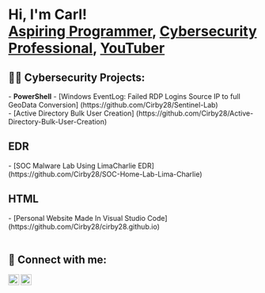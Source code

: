 <h1>Hi, I'm Carl! <br/><a href="https://github.com/Cirby28">Aspiring Programmer</a>, <a href="https://www.linkedin.com/in/carl-lee-irby-jr/">Cybersecurity Professional</a>, <a href="">YouTuber</a></h1>

<h2>👨‍💻 Cybersecurity Projects:</h2>
- <b>PowerShell</b>
  - [Windows EventLog: Failed RDP Logins Source IP to full GeoData Conversion] (https://github.com/Cirby28/Sentinel-Lab) <br />
  - [Active Directory Bulk User Creation] (https://github.com/Cirby28/Active-Directory-Bulk-User-Creation)<br />
  
  <h2>EDR</h2>
  - [SOC Malware Lab Using LimaCharlie EDR] (https://github.com/Cirby28/SOC-Home-Lab-Lima-Charlie)<br />
 
  <h2>HTML</h2>
  - [Personal Website Made In Visual Studio Code] (https://github.com/Cirby28/cirby28.github.io)<br />
  <br />

<h2> 🤳 Connect with me:</h2>

[<img align="left" alt="CarlIrby | YouTube" width="22px" src="https://cdn.jsdelivr.net/npm/simple-icons@v3/icons/youtube.svg" />][youtube]
[<img align="left" alt="CarlIrby | LinkedIn" width="22px" src="https://cdn.jsdelivr.net/npm/simple-icons@v3/icons/linkedin.svg" />][linkedin]

[youtube]: https://www.youtube.com/@cj28972
[linkedin]: https://linkedin.com/in/carl-lee-irby-jr

<!--
**Cirby28/Cirby28** is a ✨ _special_ ✨ repository because its `README.md` (this file) appears on your GitHub profile.

Here are some ideas to get you started:

- 🔭 I’m currently working on ...
- 🌱 I’m currently learning ...
- 👯 I’m looking to collaborate on ...
- 🤔 I’m looking for help with ...
- 💬 Ask me about ...
- 📫 How to reach me: ...
- 😄 Pronouns: ...
- ⚡ Fun fact: ...
-->
